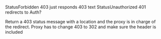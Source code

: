 StatusForbidden 403 just responds 403 text
StatusUnauthorized 401 redirects to Auth?

Return a 403 status message with a location and the proxy is in charge of the redirect. Proxy has to change 403 to 302 and make sure the header is included
